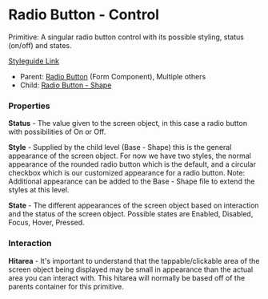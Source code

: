 # Radio Button - Control

Primitive: A singular radio button control with its possible styling, status (on/off) and states.

[Styleguide Link](https://zpl.io/aw5761J)

- Parent: [Radio Button](https://github.com/able-app/docs/blob/8cd03de6556a6ec1dcd98dc8c2230863c5dba43c/controls/components/form/radiobutton.md) (Form Component), Multiple others
- Child: [Radio Button - Shape](https://github.com/able-app/docs/blob/b10f6d1205bbfb1cddfd150d1390ba848812d9d0/controls/%CE%B5%20elements/radiobutton/radiobutton-shape.md)

### Properties

**Status** - The value given to the screen object, in this case a radio button with possibilities of On or Off.

**Style** - Supplied by the child level (Base - Shape) this is the general appearance of the screen object.  For now we have two styles, the normal appearance of the rounded radio button which is the default, and a circular checkbox which is our customized appearance for a radio button.  Note: Additional appearance can be added to the Base - Shape file to extend the styles at this level.

**State** - The different appearances of the screen object based on interaction and the status of the screen object.  Possible states are Enabled, Disabled, Focus, Hover, Pressed.



### Interaction

**Hitarea** - It's important to understand that the tappable/clickable area of the screen object being displayed may be small in appearance than the actual area you can interact with.  This hitarea will normally be based off of the parents container for this primitive.